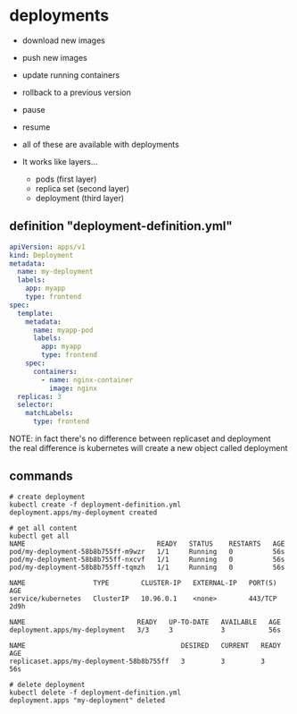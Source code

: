 # deployments

- download new images
- push new images
- update running containers
- rollback to a previous version
- pause
- resume

- all of these are available with deployments

- It works like layers...
    * pods (first layer)
    * replica set (second layer)
    * deployment (third layer)

## definition "deployment-definition.yml"

```yaml
apiVersion: apps/v1
kind: Deployment
metadata:
  name: my-deployment
  labels:
    app: myapp
    type: frontend
spec:
  template:
    metadata:
      name: myapp-pod
      labels:
        app: myapp
        type: frontend
    spec:
      containers:
        - name: nginx-container
          image: nginx
  replicas: 3
  selector:
    matchLabels:
      type: frontend
```

NOTE: in fact there's no difference between replicaset and deployment  
the real difference is kubernetes will create a new object called deployment

## commands

```shell script
# create deployment
kubectl create -f deployment-definition.yml
deployment.apps/my-deployment created

# get all content
kubectl get all
NAME                                 READY   STATUS    RESTARTS   AGE
pod/my-deployment-58b8b755ff-m9wzr   1/1     Running   0          56s
pod/my-deployment-58b8b755ff-nxcvf   1/1     Running   0          56s
pod/my-deployment-58b8b755ff-tqmzh   1/1     Running   0          56s

NAME                 TYPE        CLUSTER-IP   EXTERNAL-IP   PORT(S)   AGE
service/kubernetes   ClusterIP   10.96.0.1    <none>        443/TCP   2d9h

NAME                            READY   UP-TO-DATE   AVAILABLE   AGE
deployment.apps/my-deployment   3/3     3            3           56s

NAME                                       DESIRED   CURRENT   READY   AGE
replicaset.apps/my-deployment-58b8b755ff   3         3         3       56s

# delete deployment
kubectl delete -f deployment-definition.yml
deployment.apps "my-deployment" deleted
```

